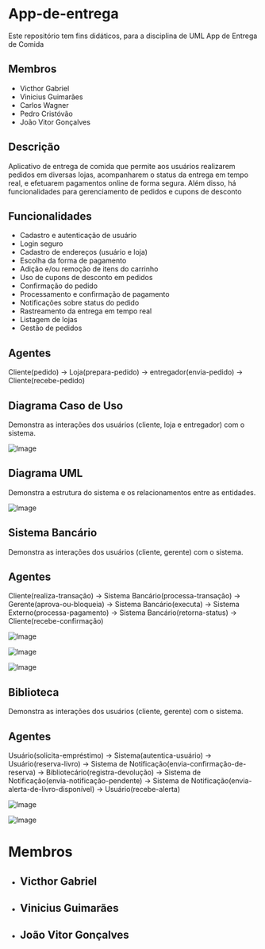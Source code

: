 # App-de-entrega
Este repositório tem fins didáticos, para a disciplina de UML
App de Entrega de Comida

## Membros

- Victhor Gabriel 
- Vinicius Guimarães 
- Carlos Wagner 
- Pedro Cristóvão 
- João Vitor Gonçalves

## Descrição

Aplicativo de entrega de comida que permite aos usuários realizarem pedidos em diversas lojas, acompanharem o status da entrega em tempo real, e efetuarem pagamentos online de forma segura. Além disso, há funcionalidades para gerenciamento de pedidos e cupons de desconto

## Funcionalidades

- Cadastro e autenticação de usuário
- Login seguro
- Cadastro de endereços (usuário e loja)
- Escolha da forma de pagamento
- Adição e/ou remoção de itens do carrinho
- Uso de cupons de desconto em pedidos
- Confirmação do pedido
- Processamento e confirmação de pagamento
- Notificações sobre status do pedido
- Rastreamento da entrega em tempo real
- Listagem de lojas
- Gestão de pedidos

## Agentes
Cliente(pedido) -> Loja(prepara-pedido) -> entregador(envia-pedido) -> Cliente(recebe-pedido)

## Diagrama Caso de Uso

Demonstra as interações dos usuários (cliente, loja e entregador) com o sistema.

![Image](https://github.com/user-attachments/assets/5fcc089a-da82-4b71-9cb0-d6ab466966d9)

## Diagrama UML

Demonstra a estrutura do sistema e os relacionamentos entre as entidades.

![Image](https://github.com/user-attachments/assets/674a7a2f-fb1c-4440-a7ef-544d223ead88)


## Sistema Bancário

Demonstra as interações dos usuários (cliente, gerente) com o sistema.

## Agentes
Cliente(realiza-transação) → Sistema Bancário(processa-transação) →
Gerente(aprova-ou-bloqueia) → Sistema Bancário(executa) →
Sistema Externo(processa-pagamento) → Sistema Bancário(retorna-status) →
Cliente(recebe-confirmação)

![Image](https://github.com/user-attachments/assets/43640e95-0214-4a13-8306-f07850c54f0f)

![Image](https://github.com/user-attachments/assets/dc5408a7-fef0-4e13-a192-f300042ab646)

![Image](https://github.com/user-attachments/assets/631dc247-cfcb-4750-84e4-2c5bff399993)


## Biblioteca

Demonstra as interações dos usuários (cliente, gerente) com o sistema.

## Agentes
Usuário(solicita-empréstimo) → Sistema(autentica-usuário) →
Usuário(reserva-livro) → Sistema de Notificação(envia-confirmação-de-reserva) →
Bibliotecário(registra-devolução) → Sistema de Notificação(envia-notificação-pendente) →
Sistema de Notificação(envia-alerta-de-livro-disponível) → Usuário(recebe-alerta)

![Image](https://github.com/user-attachments/assets/c4d8d089-b10c-4b26-afdb-fa29ab145632)

![Image](https://github.com/user-attachments/assets/8b8502c6-f5c0-4de3-9263-73ab55c05e48)

## <h1>Membros</h1>

- <h2>Victhor Gabriel</h2> 
- <h2>Vinicius Guimarães</h2>   
- <h2>João Vitor Gonçalves</h2>

